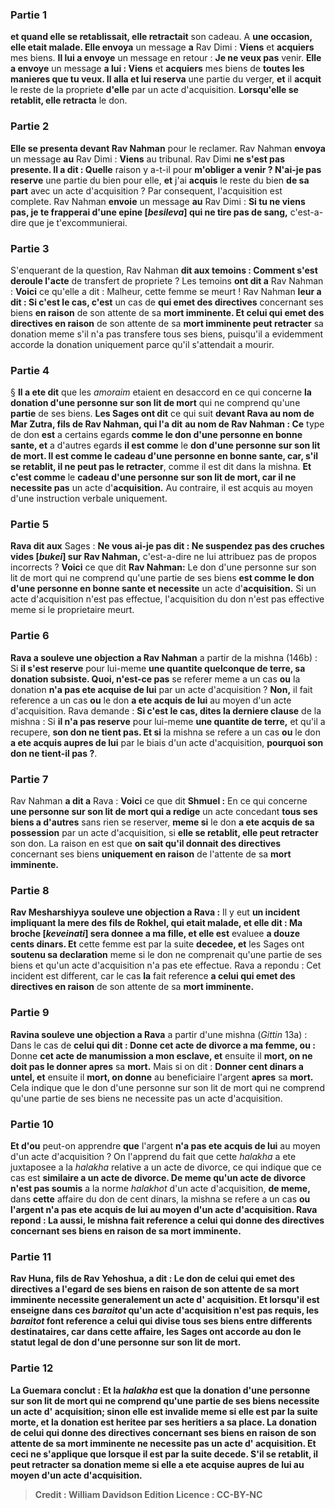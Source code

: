 
### Partie 1
<b>et quand elle se retablissait, elle retractait</b> son cadeau. A <b>une occasion, elle etait malade. Elle envoya</b> un message <b>a</b> Rav Dimi : <b>Viens</b> et <b>acquiers</b> mes biens. <b>Il lui a envoye</b> un message en retour : <b>Je ne veux pas</b> venir. <b>Elle a envoye</b> un message <b>a lui : Viens</b> et <b>acquiers</b> mes biens de <b>toutes les manieres que tu veux. Il alla et lui reserva</b> une partie du verger, <b>et</b> il <b>acquit</b> le reste de la propriete <b>d'elle</b> par un acte d'acquisition. <b>Lorsqu'elle se retablit, elle retracta</b> le don.

### Partie 2
<b>Elle se presenta devant Rav Nahman</b> pour le reclamer. Rav Nahman <b>envoya</b> un message <b>au</b> Rav Dimi : <b>Viens</b> au tribunal. Rav Dimi <b>ne s'est pas presente. Il a dit : Quelle</b> raison y a-t-il pour <b>m'obliger a venir ? N'ai-je pas</b> <b>reserve</b> une partie du bien pour elle, <b>et</b> j'ai <b>acquis</b> le reste du bien <b>de sa part</b> avec un acte d'acquisition ? Par consequent, l'acquisition est complete. Rav Nahman <b>envoie</b> un message <b>au</b> Rav Dimi : <b>Si tu ne viens pas, je te frapperai d'une epine [<i>besileva</i>] qui ne tire pas de sang,</b> c'est-a-dire que je t'excommunierai.

### Partie 3
S'enquerant de la question, Rav Nahman <b>dit aux temoins : Comment s'est deroule l'acte</b> de transfert de propriete ? Les temoins <b>ont dit a</b> Rav Nahman : <b>Voici</b> ce qu'elle a dit : Malheur, cette femme se meurt !</b> Rav Nahman <b>leur a dit : Si c'est le cas, c'est</b> un cas de <b>qui emet des directives</b> concernant ses biens <b>en raison</b> de son attente de sa <b>mort imminente. Et celui qui emet des directives en raison</b> de son attente de sa <b>mort imminente peut retracter</b> sa donation meme s'il n'a pas transfere tous ses biens, puisqu'il a evidemment accorde la donation uniquement parce qu'il s'attendait a mourir.

### Partie 4
§ <b>Il a ete dit</b> que les <i>amoraim</i> etaient en desaccord en ce qui concerne <b>la donation d'une personne sur son lit de mort</b> qui ne comprend qu'une <b>partie</b> de ses biens. <b>Les Sages ont dit</b> ce qui suit <b>devant Rava au nom de Mar Zutra, fils de Rav Nahman, qui l'a dit</b> <b>au nom de Rav Nahman : Ce</b> type de don <b>est</b> a certains egards <b>comme le don d'une personne en bonne sante, et</b> a d'autres egards <b>il est comme</b> le <b>don d'une personne sur son lit de mort. Il est comme le cadeau d'une personne en bonne sante, car, s'il se retablit, il ne peut pas le retracter</b>, comme il est dit dans la mishna. <b>Et c'est comme</b> le <b>cadeau d'une personne sur son lit de mort, car il ne necessite pas</b> un acte d'<b>acquisition.</b> Au contraire, il est acquis au moyen d'une instruction verbale uniquement.

### Partie 5
<b>Rava dit aux</b> Sages : <b>Ne vous ai-je pas dit : Ne suspendez pas des cruches vides [<i>bukei</i>] sur Rav Nahman,</b> c'est-a-dire ne lui attribuez pas de propos incorrects ? <b>Voici</b> ce que dit <b>Rav Nahman:</b> Le don d'une personne sur son lit de mort qui ne comprend qu'une partie de ses biens <b>est comme le don d'une personne en bonne sante et necessite</b> un acte d'<b>acquisition.</b> Si un acte d'acquisition n'est pas effectue, l'acquisition du don n'est pas effective meme si le proprietaire meurt.

### Partie 6
<b>Rava a souleve une objection a Rav Nahman</b> a partir de la mishna (146b) : Si <b>il s'est reserve</b> pour lui-meme <b>une quantite quelconque de terre, sa donation subsiste. Quoi, n'est-ce pas</b> se referer meme a un cas <b>ou</b> la donation <b>n'a pas ete acquise de lui</b> par un acte d'acquisition ? <b>Non,</b> il fait reference a un cas <b>ou</b> le don <b>a ete acquis de lui</b> au moyen d'un acte d'acquisition. Rava demande : <b>Si c'est le cas, dites la derniere clause</b> de la mishna : Si <b>il n'a pas reserve</b> pour lui-meme <b>une quantite de terre,</b> et qu'il a recupere, <b>son don ne tient pas. Et si</b> la mishna se refere a un cas <b>ou</b> le don <b>a ete acquis aupres de lui</b> par le biais d'un acte d'acquisition, <b>pourquoi son don ne tient-il pas ?</b>.

### Partie 7
Rav Nahman <b>a dit a</b> Rava : <b>Voici</b> ce que dit <b>Shmuel :</b> En ce qui concerne <b>une personne sur son lit de mort qui a redige</b> un acte concedant <b>tous ses biens a d'autres</b> sans rien se reserver, <b>meme si</b> le don <b>a ete acquis de sa possession</b> par un acte d'acquisition, si <b>elle se retablit, elle peut retracter</b> son don. La raison en est que <b>on sait qu'il donnait des directives</b> concernant ses biens <b>uniquement en raison</b> de l'attente de sa <b>mort imminente.</b>

### Partie 8
<b>Rav Mesharshiyya souleve une objection a Rava :</b> Il y eut <b>un incident impliquant la mere des fils de Rokhel, qui etait malade, et elle dit : Ma broche [<i>keveinati</i>] sera donnee a ma fille, et elle est</b> evaluee <b>a douze cents dinars. Et</b> cette femme est par la suite <b>decedee, et</b> les Sages ont <b>soutenu sa declaration</b> meme si le don ne comprenait qu'une partie de ses biens et qu'un acte d'acquisition n'a pas ete effectue. Rava a repondu : Cet incident est different, car le cas <b>la</b> fait reference <b>a celui qui emet des directives en raison</b> de son attente de sa <b>mort imminente.</b>

### Partie 9
<b>Ravina souleve une objection a Rava</b> a partir d'une mishna (<i>Gittin</i> 13a) : Dans le cas de <b>celui qui dit : Donne cet acte de divorce a ma femme, ou :</b> Donne <b>cet acte de manumission a mon esclave, et</b> ensuite il <b>mort, on ne doit pas le donner apres</b> sa <b>mort.</b> Mais si on dit : <b>Donner cent dinars a untel, et</b> ensuite il <b>mort, on donne</b> au beneficiaire l'argent <b>apres</b> sa <b>mort.</b> Cela indique que le don d'une personne sur son lit de mort qui ne comprend qu'une partie de ses biens ne necessite pas un acte d'acquisition.

### Partie 10
<b>Et d'ou</b> peut-on apprendre <b>que</b> l'argent <b>n'a pas ete acquis de lui</b> au moyen d'un acte d'acquisition ? On l'apprend du fait que cette <i>halakha</i> a ete juxtaposee a la <i>halakha</i> relative a un acte de divorce, ce qui indique que ce cas est <b>similaire a un acte de divorce. De meme qu'un acte de divorce n'est pas soumis</b> a la norme <i>halakhot</i> d'un acte d'acquisition, <b>de meme,</b> dans <b>cette</b> affaire du don de cent dinars, la mishna se refere a un cas <b>ou l'argent <b>n'a pas ete acquis de lui</b> au moyen d'un acte d'acquisition. Rava repond : <b>La aussi,</b> le mishna fait reference <b>a celui qui donne des directives</b> concernant ses biens <b>en raison</b> de sa <b>mort imminente.</b>

### Partie 11
<b>Rav Huna, fils de Rav Yehoshua, a dit :</b> Le don de <b>celui qui emet des directives</b> a l'egard de ses biens <b>en raison</b> de son attente de sa <b>mort imminente necessite generalement</b> un acte d' <b>acquisition. Et lorsqu'il est enseigne</b> dans <b>ces <i>baraitot</i></b> qu'un acte d'acquisition n'est pas requis, les <i>baraitot</i> font reference <b>a celui qui divise tous ses biens</b> entre differents destinataires, <b>car</b> dans <b>cette</b> affaire, les Sages ont <b>accorde</b> au don le statut legal de <b>don d'une personne sur son lit de mort.</b>

### Partie 12
La Guemara conclut : <b>Et la <i>halakha</i></b> est que <b>la donation d'une personne sur son lit de mort</b> qui ne comprend qu'une <b>partie</b> de ses biens <b>necessite</b> un acte d' <b>acquisition;</b> sinon elle est invalide <b>meme si elle</b> est par la suite <b>morte,</b> et la donation est heritee par ses heritiers a sa place. La donation de <b>celui qui donne des directives</b> concernant ses biens <b>en raison</b> de son attente de sa <b>mort imminente ne necessite pas</b> un acte d' <b>acquisition. Et ceci</b> ne s'applique que <b>lorsque</b> il est par la suite <b>decede.</b> S'il <b>se retablit,</b> il peut <b>retracter</b> sa donation <b>meme si elle a ete acquise aupres de lui</b> au moyen d'un acte d'acquisition.

>Credit : William Davidson Edition
>Licence : CC-BY-NC